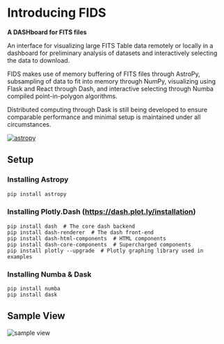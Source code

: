 # Introducing FIDS 
**A DASHboard for FITS files**

An interface for visualizing large FITS Table data remotely or locally in a dashboard for preliminary analysis of datasets and interactively selecting the data to download.

FIDS makes use of memory buffering of FITS files through AstroPy, subsampling of data to fit into memory through NumPy, visualizing using Flask and React through Dash, and interactive selecting through Numba compiled point-in-polygon algorithms. 

Distributed computing through Dask is still being developed to ensure comparable performance and minimal setup is maintained under all circumstances. 

[![astropy](http://img.shields.io/badge/powered%20by-AstroPy-orange.svg?style=flat)](http://www.astropy.org/)

## Setup
### Installing Astropy
```cmd
pip install astropy
```

### Installing Plotly.Dash  (https://dash.plot.ly/installation)
```pip
pip install dash  # The core dash backend
pip install dash-renderer  # The dash front-end
pip install dash-html-components  # HTML components
pip install dash-core-components  # Supercharged components
pip install plotly --upgrade  # Plotly graphing library used in examples
```

### Installing Numba & Dask
```pip
pip install numba
pip install dask
```

## Sample View
![sample view](https://github.com/the-rccg/FITS_dashboard/blob/master/assets/img/FIDS_screenshot.png)


